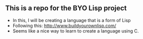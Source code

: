 ## This is a repo for the BYO Lisp project
* In this, I will be creating a language that is a form of Lisp
* Following this: http://www.buildyourownlisp.com/
* Seems like a nice way to learn to create a language using C.